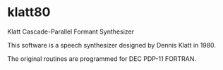 # klatt80
Klatt Cascade-Parallel Formant Synthesizer

This software is a speech synthesizer designed by Dennis Klatt in 1980. 

The original routines are programmed for DEC PDP-11 FORTRAN.
